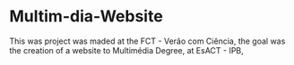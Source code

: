 # Multim-dia-Website
This was project was maded at the FCT - Verão com Ciência, the goal was the creation of a website to Multimédia Degree, at EsACT - IPB, 
